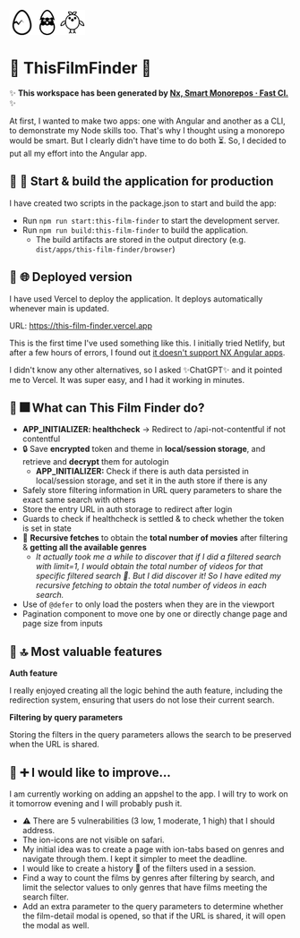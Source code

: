 <a alt="Nx logo" href="https://this-film-finder.vercel.app" target="_blank" rel="noreferrer"><img src="apps/this-film-finder/src/assets/broken-egg.svg"  width="45"><img src="apps/this-film-finder/src/assets/egg.svg"  width="45"><img src="apps/this-film-finder/src/assets/chicken.svg"  width="45"></a>

# 🔸 ThisFilmFinder 🔸 

✨ **This workspace has been generated by [Nx, Smart Monorepos · Fast CI.](https://nx.dev)** ✨

At first, I wanted to make two apps: one with Angular and another as a CLI, to demonstrate my Node skills too. That's why I thought using a monorepo would be smart. But I clearly didn't have time to do both ⏳. So, I decided to put all my effort into the Angular app.

## 🔸 🔧 Start & build the application for production

I have created two scripts in the package.json to start and build the app:
- Run `npm run start:this-film-finder` to start the development server.
- Run `npm run build:this-film-finder` to build the application.
  - The build artifacts are stored in the output directory (e.g. `dist/apps/this-film-finder/browser`)

## 🔸 🌐 Deployed version

I have used Vercel to deploy the application. It deploys automatically whenever main is updated. 

URL: https://this-film-finder.vercel.app

This is the first time I've used something like this. I initially tried Netlify, but after a few hours of errors, I found out [it doesn't support NX Angular apps](https://answers.netlify.com/t/nx-angular-could-not-locate-your-angular-json/113051
).

I didn't know any other alternatives, so I asked ✨ChatGPT✨ and it pointed me to Vercel. It was super easy, and I had it working in minutes.

## 🔸 🎆 What can This Film Finder do?

- **APP_INITIALIZER: healthcheck** → Redirect to /api-not-contentful if not contentful
- 🔒 Save **encrypted** token and theme in **local/session storage**, and retrieve and **decrypt** them for autologin
   - **APP_INITIALIZER:** Check if there is auth data persisted in local/session storage, and set it in the auth store if there is any
- Safely store filtering information in URL query parameters to share the exact same search with others
- Store the entry URL in auth storage to redirect after login
- Guards to check if healthcheck is settled & to check whether the token is set in state
- 🔁 **Recursive fetches** to obtain the **total number of movies** after filtering & **getting all the available genres**
  - *It actually took me a while to discover that if I did a filtered search with limit=1, I would obtain the total number of videos for that specific filtered search 🤦. But I did discover it! So I have edited my recursive fetching to obtain the total number of videos in each search.*
- Use of `@defer` to only load the posters when they are in the viewport
- Pagination component to move one by one or directly change page and page size from inputs

## 🔸 🔝 Most valuable features

**Auth feature**

I really enjoyed creating all the logic behind the auth feature, including the redirection system, ensuring that users do not lose their current search.

**Filtering by query parameters**

Storing the filters in the query parameters allows the search to be preserved when the URL is shared.

## 🔸 ➕ I would like to improve...

I am currently working on adding an appshel to the app. I will try to work on it tomorrow evening and I will probably push it. 
- ⚠️ There are 5 vulnerabilities (3 low, 1 moderate, 1 high) that I should address.
- The ion-icons are not visible on safari.
- My initial idea was to create a page with ion-tabs based on genres and navigate through them. I kept it simpler to meet the deadline. 
- I would like to create a history 📝 of the filters used in a session.
- Find a way to count the films by genres after filtering by search, and limit the selector values to only genres that have films meeting the search filter.
- Add an extra parameter to the query parameters to determine whether the film-detail modal is opened, so that if the URL is shared, it will open the modal as well.

